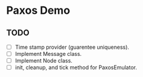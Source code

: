 # Paxos Demo

## TODO
- [ ] Time stamp provider (guarentee uniqueness).
- [ ] Implement Message class.
- [ ] Implement Node class.
- [ ] init, cleanup, and tick method for PaxosEmulator.

